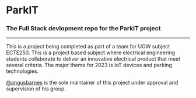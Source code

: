 # ParkIT
### The Full Stack devlopment repo for the ParkIT project
---

This is a project being completed as part of a team for UOW subject ECTE250. This is a project based subject where electrical engineering students collaborate to deliver an innovative electrical product that meet several criteria. The major theme for 2023 is IoT devices and parking technologies.

[@angusbarnes](https://github.com/angusbarnes) is the sole maintainer of this project under approval and supervision of his group.